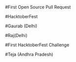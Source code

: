 #First Open Source Pull Request

#HacktoberFest

#Gaurab (Delhi)

#Raj(Delhi)

#First HacktoberFest Challenge

#Teja (Andhra Pradesh)
